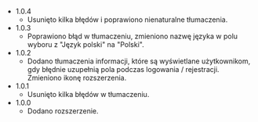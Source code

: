 - 1.0.4
  - Usunięto kilka błędów i poprawiono nienaturalne tłumaczenia.
- 1.0.3
  - Poprawiono błąd w tłumaczeniu, zmieniono nazwę języka w polu wyboru z "Język polski" na "Polski".
- 1.0.2
  - Dodano tłumaczenia informacji, które są wyświetlane użytkownikom, gdy błędnie uzupełnią pola podczas logowania / rejestracji. Zmieniono ikonę rozszerzenia.
- 1.0.1
  - Usunięto kilka błędów w tłumaczeniu.
- 1.0.0
  - Dodano rozszerzenie.




